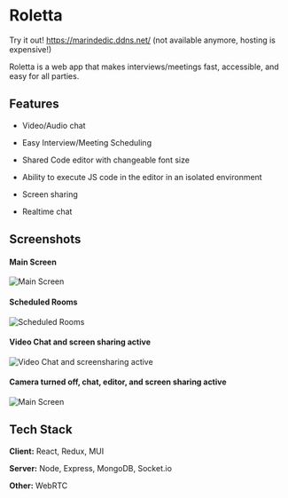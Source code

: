 
# Roletta
Try it out! https://marindedic.ddns.net/ (not available anymore, hosting is expensive!)

Roletta is a web app that makes interviews/meetings fast, accessible, and easy for all parties.


## Features

- Video/Audio chat

- Easy Interview/Meeting Scheduling

- Shared Code editor with changeable font size

- Ability to execute JS code in the editor in an isolated environment

- Screen sharing

- Realtime chat


## Screenshots

#### Main Screen
![Main Screen](https://media.discordapp.net/attachments/769282603651956749/998635773408579584/roletta0.PNG?ex=661d5d8a&is=660ae88a&hm=58dbe90ba3853eebe0ffede38cdc719aa9892ca55116b5352a6a90b193cda47b&=&format=webp&quality=lossless&width=959&height=469)

#### Scheduled Rooms
![Scheduled Rooms](https://media.discordapp.net/attachments/769282603651956749/998635773765091378/roletta1.PNG?ex=661d5d8a&is=660ae88a&hm=299e4b3acfb71d3923be7e809d5f97eb42fb042f0715a6b0733dfe7f24a19977&=&format=webp&quality=lossless&width=959&height=472)

#### Video Chat and screen sharing active
![Video Chat and screensharing active](https://media.discordapp.net/attachments/769282603651956749/998635774314557541/roletta3.PNG?ex=661d5d8a&is=660ae88a&hm=ee5754878b9c0ce88baaf57e684709644e93c0e7c2c5727c48b0fa7c7462713a&=&format=webp&quality=lossless&width=959&height=496)

#### Camera turned off, chat, editor, and screen sharing active
![Main Screen](https://media.discordapp.net/attachments/769282603651956749/998635774704619531/roletta4.PNG?ex=661d5d8a&is=660ae88a&hm=6de196b4c9b7a5d3296f053be092f6ca3a3f6bd691c3f0990d109eb1484c97a8&=&format=webp&quality=lossless&width=959&height=470)


## Tech Stack

**Client:** React, Redux, MUI

**Server:** Node, Express, MongoDB, Socket.io

**Other:** WebRTC

